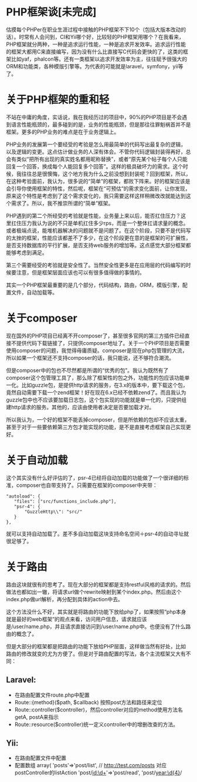 # PHP框架谈[未完成]

估摸每个PHPer在职业生涯过程中接触的PHP框架不下10个（包括大版本改动的话）。时常有人会问到，CI和Yii哪个好，比较轻的PHP框架用哪个？在我看来，PHP框架就分两种，一种是追求运行性能，一种是追求开发效率。追求运行性能的框架大都用C来直接编写，因为没有什么比直接写C代码会更快的了，这类的框架比如yaf，phalcon等。还有一类框架以追求开发效率为主，往往赋予很强大的ORM和功能类，各种模版引擎等。为代表的可能就是laravel，symfony，yii等了。

# 关于PHP框架的重和轻

不站在中庸的角度，实话说，我在我经历过的项目中，90%的PHP项目是不会遇到语言性能瓶颈的，最多碰到的是，业务的性能瓶颈，但是那往往罪魁祸首并不是框架。更多的PHP业务的难点是在于业务逻辑上。

PHP业务的发展第一个要经受的考验是怎么用最简单的代码写出最复杂的逻辑，以及逻辑的变更。这点估计做业务的人深有体会。不管你代码逻辑封装得再好，总会有类似“把所有出现的真实姓名都用昵称替换”，或者“原先某个帖子每个人只能回复一个回答，换成每个人能回复多个回答”。这样的极具破坏力的需求。这个时候，我往往总是很懊悔，这个地方我为什么之前没想到封装呢？回到框架，所以，在这种考验面前，我认为，很多说的“简单”的框架，都败下阵来。好的框架应该是会引导你使用框架的特性，然后呢，框架在“可预估”的需求变化面前，让你发现，原来这个特性是考虑到了这个需求变化的，我只需要这样这样稍微改改就能达到这个需求了。所以，我不推崇所谓的“简单”框架。

PHP遇到的第二个所经受的考验就是性能，业务量上来以后，能否扛住压力？这里扛住压力我认为说的不只是单机扛住多少rps，而是一个整体扛请求量的概念。或者极端点说，能堆机器解决的问题就不是问题了。在这个阶段，只要不是代码写的太挫的框架，性能应该都差不了多少，在这个阶段更在意的是框架的可扩展性，是否支持数据库的平行扩展，是否支持web服务的增加等。这点感觉大部分框架都能够考虑到满足。

第三个需要经受的考验就是安全性了。当然安全性更多是在应用层的代码编写的时候要注意，但是框架层面应该也可以有很多值得做的事情的。

其实一个PHP框架最重要的是几个部分，代码结构，路由，ORM，模版引擎，配置文件，自动加载等。

# 关于composer

现在国外的PHP项目已经离不开composer了，甚至很多官网的第三方插件已经直接不提供代码下载链接了，只提供composer地址了。关于一个PHP项目是否需要使用composer的问题，我觉得毋庸质疑。composer是现在php包管理的大流，所以如果一个框架还不支持composer的话，我只能说，还不够符合潮流。

但是composer中的包也不尽然都是所谓的“优秀的包”。我认为既然有了composer这个包管理工具了，那么除了框架性的包之外，功能性的包应该功能单一化。比如guzzle包，是提供http请求的服务，在3.x的版本中，要下载这个包，竟然自动需要下载一个zend框架！好在现在6.x已经不依赖zend了。而且我认为guzzle包中也不应该要加载日志包，这个包实现的功能就是单一化的，只提供组建http请求的服务。其他的，应该由使用者决定是否要加载才对。

所以我认为，一个好的框架不能丢掉composer，但是所依赖的包却不应该太重，甚至于对于一些要依赖第三方包才能实现的功能，是不是直接考虑框架自己实现更好。

# 关于自动加载

这个其实没有什么好评估的了，psr-4已经将自动加载的功能做了一个很详细的标准，composer也自带支持了。只需要在框架的composer中夹带：

    "autoload": {
       "files": ["src/functions_include.php"],
       "psr-4": {
           "GuzzleHttp\\": "src/"
       }
    },

就可以支持自动加载了。差不多自动加载这块支持命名空间＋psr-4的自动寻址就很足够了。

# 关于路由

路由这块就很有的思考了。现在大部分的框架都是支持restful风格的请求的。然后做法也都如出一辙，将请求url做个rewrite映射到某个index.php。然后由这个index.php做url解析，再分配到具体的action中去。

这个方法没什么不好，其实就是将路由的功能下放给php了，如果按照“php本身就是最好的web框架”的观点来看，访问用户信息，请求就应该是/user/name.php，并且请求直接访问到/user/name.php中。也便没有了什么路由的概念了。

但是大部分的框架都是把路由的功能下放给PHP层面，这样做当然有好处，比如路由的修改就变的尤为方便了。但是对于路由配置的写法，各个主流框架又大有不同：

## Laravel:

* 在路由配置文件route.php中配置
* Route::{method}($path, $callback) 按照post方法和路径来定位
* Route::controller($controller)，然后controller对应的method使用方法名getA, postA来指示
* Route::resource($controller)统一定义controller中的增删改查的方法。

## Yii:

* 在路由配置文件中配置
* 配置数组
    array(
        'posts'=>'post/list',   // http://test.com/posts 对应postController的listAction
        'post/<id:\d+>'=>'post/read',
        'post/<year:\d{4}>/<title>'=>'post/read',
        '<controller:\w+>/<action:\w+>' => '<controller>/<action>',
    )
* 提供一种默认的路由
    /index.php/post/read/id/100 // 对应postController的readAction，参数是id

## CI:

* 在路由配置文件中配置
* 配置数组

    $route['greet/hello'] = "greeting/helloword"; // 对应greetController的hellowordAction
    $route['greet/hi'] = "greeting/hiword";  // 对应greetController的hiwordAction
    $route['product/(:any)'] = "catalog/product_lookup";
    $route['product/(:num)'] = "catalog/product_lookup_by_id/$1";
    $route['products/([a-z]+)/(\d+)'] = "$1/id_$2";

* 提供保留路由
    $route['default_controller'] = "greeting";
    $route['404_override'] = '';

## ThinkPHP:

    Think\Route::get('New/:id','New/read'); // 定义GET请求路由规则
    Think\Route::post('New/:id','New/update'); // 定义POST请求路由规则
    Think\Route::put('New/:id','New/update'); // 定义PUT请求路由规则
    Think\Route::delete('New/:id','New/delete'); // 定义DELETE请求路由规则
    Think\Route::any('New/:id','New/read'); // 所有请求都支持的路由规则

基本现在比较热门的就是符合rest的url路由解析，所谓的rest风格的路由解析，基本就是需要HTTP METHOD + HTTP REQUEST_URI 定位一个controller的action。
把GET+/user/add 和 POST + /user/add 看作是一个请求并不是明智的。所以laravel和TP的这种路由定义比较符合这种需求的设计。

